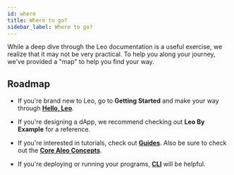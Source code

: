 ```yaml
---
id: where
title: Where to go? 
sidebar_label: Where to go?
---
```


While a deep dive through the Leo documentation is a useful exercise, we realize that it may not be very practical. To help you along your journey, we've provided a "map" to help you find your way.

## Roadmap

- If you're brand new to Leo, go to **Getting Started** and make your way through [**Hello, Leo**](./getting_started/03_hello.md).

- If you're designing a dApp, we recommend checking out **Leo By Example** for a reference.

- If you're interested in tutorials, check out [**Guides**](./guides/00_overview.md). Also be sure to check out the [**Core Aleo Concepts**](https://developer.aleo.org/guides/faqs).

- If you're deploying or running your programs, [**CLI**](./03_cli.md) will be helpful.


